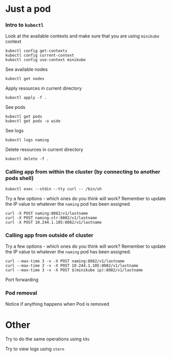 # Just a pod

### Intro to `kubectl`

Look at the available contexts and make sure that you are using `minikube` context

    kubectl config get-contexts
    kubectl config current-context
    kubectl config use-context minikube 

See available nodes

    kubectl get nodes

Apply resources in current directory

    kubectl apply -f .

See pods

    kubectl get pods
    kubectl get pods -o wide

See logs

    kubectl logs naming

Delete resources in current directory

    kubectl delete -f .

### Calling app from within the cluster (by connecting to another pods shell)

    kubectl exec --stdin --tty curl -- /bin/sh

Try a few options - which ones do you think will work? Remember to update the IP value to whatever the `naming` pod has been assigned.

    curl -X POST naming:8082/v1/lastname
    curl -X POST naming-ctr:8082/v1/lastname
    curl -X POST 10.244.1.105:8082/v1/lastname

### Calling app from outside of cluster

Try a few options - which ones do you think will work? Remember to update the IP value to whatever the `naming` pod has been assigned.

    curl --max-time 3 -v -X POST naming:8082/v1/lastname
    curl --max-time 3 -v -X POST 10.244.1.105:8082/v1/lastname
    curl --max-time 3 -v -X POST $(minikube ip):8082/v1/lastname

Port forwarding

### Pod removal

Notice if anything happens when Pod is removed

# Other

Try to do the same operations using `k9s`

Try to view logs using `stern`